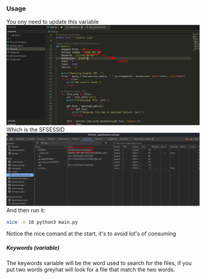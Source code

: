 ### Usage
You ony need to update this variable
![alt text](image.png)
Which is the SFSESSID
![alt text](image-1.png)
And then run it:
```sh   
nice -n 10 python3 main.py
```
Notice the nice comand at the start, it's to avoid lot's of consuming

##### Keywords (variable)
The keywords variable will be the word used to search for the files, if you put two words greyhat will look for a file that match the two words.
